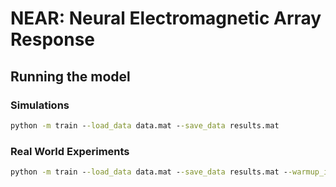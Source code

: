 # NEAR: Neural Electromagnetic Array Response

## Running the model
### Simulations
```cmd
python -m train --load_data data.mat --save_data results.mat
```
### Real World Experiments
```cmd
python -m train --load_data data.mat --save_data results.mat --warmup_iter 10000 --adaption_iter 50000 --change_lr_iter 45000 --k_max 4 --lam 1
```
